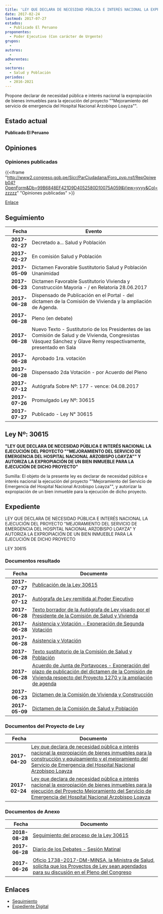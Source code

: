 ```yaml
---
title: 'LEY QUE DECLARA DE NECESIDAD PÚBLICA E INTERÉS NACIONAL LA EXPROPIACIÓN DE BIENES INMUEBLES PARA LA EJECUCIÓN DEL PROYECTO "MEJORAMIENTO DEL SERVICIO DE EMERGENCIA DEL HOSPITAL NACIONAL ARZOBISPO LOAYZA".'
date: 2017-02-24
lastmod: 2017-07-27
estados: 
  - Publicado El Peruano
proponentes: 
  - Poder Ejecutivo (Con carácter de Urgente)
grupos: 
  - 
autores: 
  - 
adherentes: 
  - 
sectores: 
  - Salud y Población
periodos: 
  - 2016-2021
---
```


Propone declarar de necesidad pública e interés nacional la expropiación de bienes inmuebles para la ejecución del proyecto ""Mejoramiento del servicio de emergencia del Hospital Nacional Arzobispo Loayza"".


## Estado actual

**Publicado El Peruano**

## Opiniones

### Opiniones publicadas

{{<iframe "http://www2.congreso.gob.pe/Sicr/ParCiudadana/Foro_pvp.nsf/RepOpiweb04?OpenForm&Db=99B6848EF421D9D4052580D10075A059&View=yyyy&Col=zzzzz" "Opiniones publicadas" >}}

[Enlace](http://www2.congreso.gob.pe/Sicr/ParCiudadana/Foro_pvp.nsf/RepOpiweb04?OpenForm&Db=99B6848EF421D9D4052580D10075A059&View=yyyy&Col=zzzzz)

## Seguimiento

| Fecha | Evento |
|------:|--------|
| **2017-02-27** | Decretado a... Salud y Población|
| **2017-02-27** | En comisión Salud y Población|
| **2017-05-09** | Dictamen Favorable Sustitutorio Salud y Población Unanimidad|
| **2017-06-23** | Dictamen Favorable Sustitutorio Vivienda y Construcción Mayoria - / en Relatoría 28.06.2017|
| **2017-06-28** | Dispensado de Publicación en el Portal - del dictamen de la Comisión de Vivienda y la ampliación de Agenda.|
| **2017-06-28** | Pleno (en debate)|
| **2017-06-28** | Nuevo Texto - Sustitutorio de los Presidentes de las Comisión de Salud y de Vivienda, Congresistas Vásquez Sánchez y Glave Remy respectivamente, presentado en Sala|
| **2017-06-28** | Aprobado 1ra. votación|
| **2017-06-28** | Dispensado 2da Votación - por Acuerdo del Pleno|
| **2017-07-12** | Autógrafa Sobre Nº: 177 - vence: 04.08.2017|
| **2017-07-26** | Promulgado Ley Nº: 30615|
| **2017-07-27** | Publicado - Ley N° 30615|

## Ley Nº: 30615

**"LEY QUE DECLARA DE NECESIDAD PÚBLICA E INTERÉS NACIONAL LA EJECUCIÓN DEL PROYECTO ""MEJORAMIENTO DEL SERVICIO DE EMERGENCIA DEL HOSPITAL NACIONAL ARZOBISPO LOAYZA"" Y AUTORIZA LA EXPROPIACIÓN DE UN BIEN INMUEBLE PARA LA EJECUCIÓN DE DICHO PROYECTO"**

Sumilla: El objeto de la presente ley es declarar de necesidad pública e interés nacional la ejecución del proyecto ""Mejoramiento del Servicio de Emergencia del Hospital Nacional Arzobispo Loayza"", y autorizar la expropiación de un bien inmueble para la ejecución de dicho proyecto.


## Expediente

LEY QUE DECLARA DE NECESIDAD PÚBLICA E INTERÉS NACIONAL LA EJECUCIÓN DEL PROYECTO "MEJORAMIENTO DEL SERVICIO DE EMERGENCIA DEL HOSPITAL NACIONAL ARZOBISPO LOAYZA" Y AUTORIZA LA EXPROPIACIÓN DE UN BIEN INMUEBLE PARA LA EJECUCIÓN DE DICHO PROYECTO

LEY 30615


### Documentos resultado

| Fecha | Documento |
|------:|--------|
| **2017-07-27** | [Publicación de la Ley 30615](http://www.leyes.congreso.gob.pe/Documentos/2016_2021/ADLP/Normas_Legales/30615-LEY.pdf) |
| **2017-07-12** | [Autógrafa de Ley remitida al Poder Ejecutivo](http://www.leyes.congreso.gob.pe/Documentos/2016_2021/ADLP/Texto_Aprobado/AU0098420170712.pdf) |
| **2017-06-28** | [Texto borrador de la Autógrafa de Ley visado por el Presidente de la Comisión de Salud y Vivienda](http://www.leyes.congreso.gob.pe/Documentos/2016_2021/Texto_Borrador_de_Autografa/BAU0098420170628.PDF) |
| **2017-06-28** | [Asistencia y Votación - Exoneración de Segunda Votación](http://www.leyes.congreso.gob.pe/Documentos/2016_2021/Asistencia_y_Votacion/Proyectos_de_Ley/Exoneracion_de_Segunda_Votacion/ESV0098420170628..pdf) |
| **2017-06-28** | [Asistencia y Votación](http://www.leyes.congreso.gob.pe/Documentos/2016_2021/Asistencia_y_Votacion/Proyectos_de_Ley/AV0098420170628.pdf) |
| **2017-06-28** | [Texto sustitutorio de la Comisión de Salud y Población](http://www.leyes.congreso.gob.pe/Documentos/2016_2021/Texto_Sustitutorio/Proyectos_de_Ley/TS0098420170628.PDF) |
| **2017-06-28** | [Acuerdo de Junta de Portavoces - Exoneración del plazo de publicación del dictamen de la Comisión de Vivienda respecto del Proyecto 1270 y la ampliación de agenda](http://www.leyes.congreso.gob.pe/Documentos/2016_2021/Acuerdos/Junta_Portavoces/AJP0098420170628.pdf) |
| **2017-06-23** | [Dictamen de la Comisión de Vivienda y Construcción](http://www.leyes.congreso.gob.pe/Documentos/2016_2021/Dictamenes/Proyectos_de_Ley/01270DC24MAY20170623.pdf) |
| **2017-05-09** | [Dictamen de la Comisión de Salud y Población](http://www.leyes.congreso.gob.pe/Documentos/2016_2021/Dictamenes/Proyectos_de_Ley/00984DC21MAY20170509..pdf) |

### Documentos del Proyecto de Ley

| Fecha | Documento |
|------:|--------|
| **2017-04-20** | [Ley que declara de necesidad pública e interés nacional la expropiación de bienes inmuebles para la construcción y equipamiento y el mejoramiento del Servicio de Emergencia del Hospital Nacional Arzobispo Loayza](http://www.leyes.congreso.gob.pe/Documentos/2016_2021/Proyectos_de_Ley_y_de_Resoluciones_Legislativas/PL0127020170420.PDF) |
| **2017-02-24** | [Ley que declara de necesidad pública e interés nacional la expropiación de bienes inmuebles para la ejecución del Proyecto Mejoramiento del Servicio de Emergencia del Hospital Nacional Arzobispo Loayza](http://www.leyes.congreso.gob.pe/Documentos/2016_2021/Proyectos_de_Ley_y_de_Resoluciones_Legislativas/PL0098420170224.pdf) |

### Documentos de Anexo

| Fecha | Documento |
|------:|--------|
| **2018-08-28** | [Seguimiento del proceso de la Ley 30615](http://www.leyes.congreso.gob.pe/Documentos/2016_2021/Seguimiento_de_Proyectos_de_Ley/00984PL20180828.pdf) |
| **2017-06-28** | [Diario de los Debates - Sesión Matinal](http://www2.congreso.gob.pe/Sicr/DiarioDebates/Publicad.nsf/SesionesPleno/05256D6E0073DFE90525814E000C2020/$FILE/SLO-2016-18.pdf) |
| **2017-06-26** | [Oficio 1738-2017-DM-MINSA, la Ministra de Salud, solicita que los Proyectos de Ley sean agendados para su discusión en el Pleno del Congreso](http://www.leyes.congreso.gob.pe/Documentos/2016_2021/Oficios/Otras_Instituciones/OFICIO-1738-2017-DM-MIN-SA.PDF) |

## Enlaces 

- [Seguimiento](http://www2.congreso.gob.pe/Sicr/TraDocEstProc/CLProLey2016.nsf/f7fff46988ca05b1052578e100829cc7/ec2c005512e7c28f052580d1006fc5fe?OpenDocument)
- [Expediente Digital](http://www2.congreso.gob.pehttp://www2.congreso.gob.pe/Sicr/TraDocEstProc/CLProLey2016.nsf/f7fff46988ca05b1052578e100829cc7/ec2c005512e7c28f052580d1006fc5fe?OpenDocument&Click=05257FB7005EB655.eb71d0cf91d8294e05256cdf006b5706/$Body/0.1C6C)
